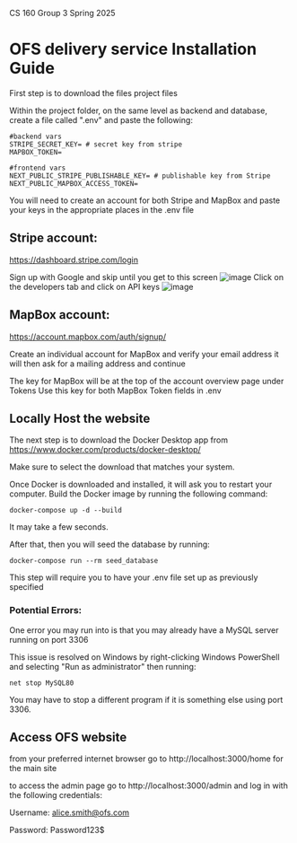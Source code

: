 CS 160 Group 3 Spring 2025

# OFS delivery service Installation Guide

First step is to download the files project files

Within the project folder, on the same level as backend and database, create a file called ".env" and paste the following:
```
#backend vars
STRIPE_SECRET_KEY= # secret key from stripe
MAPBOX_TOKEN= 

#frontend vars
NEXT_PUBLIC_STRIPE_PUBLISHABLE_KEY= # publishable key from Stripe
NEXT_PUBLIC_MAPBOX_ACCESS_TOKEN=
```

You will need to create an account for both Stripe and MapBox and paste your keys in the appropriate places in the .env file

## Stripe account:
https://dashboard.stripe.com/login

Sign up with Google and skip until you get to this screen
![image](https://github.com/user-attachments/assets/d48fae41-7b14-412b-acc2-6002e32a0c09)
Click on the developers tab and click on API keys
![image](https://github.com/user-attachments/assets/b425d5e9-351e-49a5-9031-95f15888e692)

## MapBox account:
https://account.mapbox.com/auth/signup/

Create an individual account for MapBox and verify your email address
it will then ask for a mailing address and continue

The key for MapBox will be at the top of the account overview page under Tokens
Use this key for both MapBox Token fields in .env

## Locally Host the website

The next step is to download the Docker Desktop app from https://www.docker.com/products/docker-desktop/ 

Make sure to select the download that matches your system.


Once Docker is downloaded and installed, it will ask you to restart your computer. 
Build the Docker image by running the following command:
```
docker-compose up -d --build
```
It may take a few seconds.

After that, then you will seed the database by running:
```
docker-compose run --rm seed_database
```
This step will require you to have your .env file set up as previously specified

### Potential Errors:

One error you may run into is that you may already have a MySQL server running on port 3306

This issue is resolved on Windows by right-clicking Windows PowerShell and selecting "Run as administrator" then running:
```
net stop MySQL80
```
You may have to stop a different program if it is something else using port 3306.



## Access OFS website
from your preferred internet browser go to http://localhost:3000/home for the main site

to access the admin page go to http://localhost:3000/admin and log in with the following credentials:

Username: alice.smith@ofs.com

Password: Password123$



